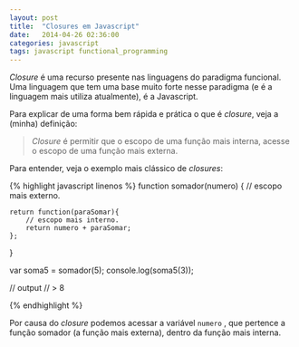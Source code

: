 ```yaml
---
layout: post
title:  "Closures em Javascript"
date:   2014-04-26 02:36:00
categories: javascript
tags: javascript functional_programming
---
```


_Closure_ é uma recurso presente nas linguagens do paradigma funcional. Uma linguagem que tem uma base muito forte nesse paradigma (e é a linguagem mais utiliza atualmente), é a Javascript.

Para explicar de uma forma bem rápida e prática o que é _closure_, veja a (minha) definição:

> _Closure_ é permitir que o escopo de uma função mais interna, acesse o escopo de uma função mais externa. 

Para entender, veja o exemplo mais clássico de _closures_:

{% highlight javascript linenos %}
function somador(numero) {
	// escopo mais externo.
	
	return function(paraSomar){
		// escopo mais interno.
		return numero + paraSomar;
	};
}

var soma5 = somador(5);
console.log(soma5(3));

// output
// > 8

{% endhighlight %}

Por causa do _closure_ podemos acessar a variável `numero` , que pertence a função somador (a função mais externa), dentro da função mais interna.

